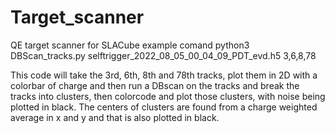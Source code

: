 # Target_scanner
QE target scanner for SLACube
example comand
python3 DBScan_tracks.py selftrigger_2022_08_05_00_04_09_PDT_evd.h5 3,6,8,78

This code will take the 3rd, 6th, 8th and 78th tracks, plot them in 2D with a colorbar of charge and then run a DBscan on the tracks and break the tracks into clusters, then colorcode and plot those clusters, with noise being plotted in black. The centers of clusters are found from a charge weighted average in x and y and that is also plotted in black.
